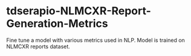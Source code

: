 # tdserapio-NLMCXR-Report-Generation-Metrics
Fine tune a model with various metrics used in NLP. Model is trained on NLMCXR reports dataset.
